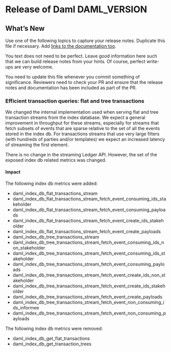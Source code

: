 # Release of Daml DAML_VERSION

## What’s New

Use one of the following topics to capture your release notes. Duplicate this file if necessary.
Add [links to the documentation too](https://docs.daml.com/DAML_VERSION/about.html).

You text does not need to be perfect. Leave good information here such that we can build release notes from your hints.
Of course, perfect write-ups are very welcome.

You need to update this file whenever you commit something of significance. Reviewers need to check your PR 
and ensure that the release notes and documentation has been included as part of the PR.


### Efficient transaction queries: flat and tree transactions

We changed the internal implementation used when serving flat and tree transaction streams from the index database.
We expect a general improvement in throughput for these streams, especially for streams that fetch subsets of events
that are sparse relative to the set of all the events stored in the index db.
For transactions streams that use very large filters (with hundreds of parties and/or templates) we expect 
an increased latency of streaming the first element.

There is no change in the streaming Ledger API. 
However, the set of the exposed index db related metrics was changed.

#### Impact

The following index db metrics were added:
- daml_index_db_flat_transactions_stream
- daml_index_db_flat_transactions_stream_fetch_event_consuming_ids_stakeholder
- daml_index_db_flat_transactions_stream_fetch_event_consuming_payloads
- daml_index_db_flat_transactions_stream_fetch_event_create_ids_stakeholder
- daml_index_db_flat_transactions_stream_fetch_event_create_payloads
- daml_index_db_tree_transactions_stream
- daml_index_db_tree_transactions_stream_fetch_event_consuming_ids_non_stakeholder
- daml_index_db_tree_transactions_stream_fetch_event_consuming_ids_stakeholder
- daml_index_db_tree_transactions_stream_fetch_event_consuming_payloads
- daml_index_db_tree_transactions_stream_fetch_event_create_ids_non_stakeholder
- daml_index_db_tree_transactions_stream_fetch_event_create_ids_stakeholder
- daml_index_db_tree_transactions_stream_fetch_event_create_payloads
- daml_index_db_tree_transactions_stream_fetch_event_non_consuming_ids_informee
- daml_index_db_tree_transactions_stream_fetch_event_non_consuming_payloads

The following index db metrics were removed:
- daml_index_db_get_flat_transactions
- daml_index_db_get_transaction_trees

